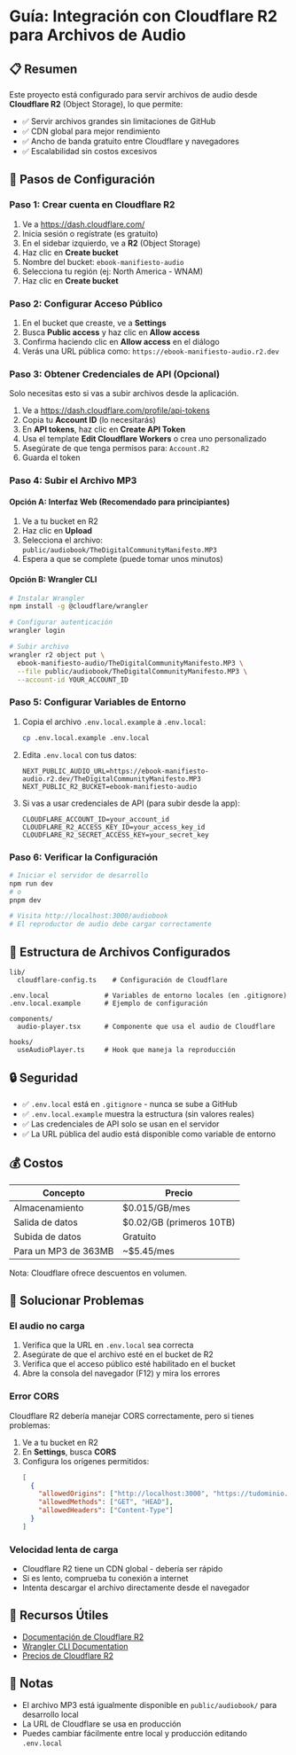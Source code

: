 # Guía: Integración con Cloudflare R2 para Archivos de Audio

## 📋 Resumen

Este proyecto está configurado para servir archivos de audio desde **Cloudflare R2** (Object Storage), lo que permite:

- ✅ Servir archivos grandes sin limitaciones de GitHub
- ✅ CDN global para mejor rendimiento
- ✅ Ancho de banda gratuito entre Cloudflare y navegadores
- ✅ Escalabilidad sin costos excesivos

## 🚀 Pasos de Configuración

### Paso 1: Crear cuenta en Cloudflare R2

1. Ve a https://dash.cloudflare.com/
2. Inicia sesión o regístrate (es gratuito)
3. En el sidebar izquierdo, ve a **R2** (Object Storage)
4. Haz clic en **Create bucket**
5. Nombre del bucket: `ebook-manifiesto-audio`
6. Selecciona tu región (ej: North America - WNAM)
7. Haz clic en **Create bucket**

### Paso 2: Configurar Acceso Público

1. En el bucket que creaste, ve a **Settings**
2. Busca **Public access** y haz clic en **Allow access**
3. Confirma haciendo clic en **Allow access** en el diálogo
4. Verás una URL pública como: `https://ebook-manifiesto-audio.r2.dev`

### Paso 3: Obtener Credenciales de API (Opcional)

Solo necesitas esto si vas a subir archivos desde la aplicación.

1. Ve a https://dash.cloudflare.com/profile/api-tokens
2. Copia tu **Account ID** (lo necesitarás)
3. En **API tokens**, haz clic en **Create API Token**
4. Usa el template **Edit Cloudflare Workers** o crea uno personalizado
5. Asegúrate de que tenga permisos para: `Account.R2`
6. Guarda el token

### Paso 4: Subir el Archivo MP3

#### Opción A: Interfaz Web (Recomendado para principiantes)

1. Ve a tu bucket en R2
2. Haz clic en **Upload**
3. Selecciona el archivo: `public/audiobook/TheDigitalCommunityManifesto.MP3`
4. Espera a que se complete (puede tomar unos minutos)

#### Opción B: Wrangler CLI

```bash
# Instalar Wrangler
npm install -g @cloudflare/wrangler

# Configurar autenticación
wrangler login

# Subir archivo
wrangler r2 object put \
  ebook-manifiesto-audio/TheDigitalCommunityManifesto.MP3 \
  --file public/audiobook/TheDigitalCommunityManifesto.MP3 \
  --account-id YOUR_ACCOUNT_ID
```

### Paso 5: Configurar Variables de Entorno

1. Copia el archivo `.env.local.example` a `.env.local`:

   ```bash
   cp .env.local.example .env.local
   ```

2. Edita `.env.local` con tus datos:

   ```env
   NEXT_PUBLIC_AUDIO_URL=https://ebook-manifiesto-audio.r2.dev/TheDigitalCommunityManifesto.MP3
   NEXT_PUBLIC_R2_BUCKET=ebook-manifiesto-audio
   ```

3. Si vas a usar credenciales de API (para subir desde la app):
   ```env
   CLOUDFLARE_ACCOUNT_ID=your_account_id
   CLOUDFLARE_R2_ACCESS_KEY_ID=your_access_key_id
   CLOUDFLARE_R2_SECRET_ACCESS_KEY=your_secret_key
   ```

### Paso 6: Verificar la Configuración

```bash
# Iniciar el servidor de desarrollo
npm run dev
# o
pnpm dev

# Visita http://localhost:3000/audiobook
# El reproductor de audio debe cargar correctamente
```

## 📁 Estructura de Archivos Configurados

```
lib/
  cloudflare-config.ts    # Configuración de Cloudflare

.env.local              # Variables de entorno locales (en .gitignore)
.env.local.example      # Ejemplo de configuración

components/
  audio-player.tsx      # Componente que usa el audio de Cloudflare

hooks/
  useAudioPlayer.ts     # Hook que maneja la reproducción
```

## 🔒 Seguridad

- ✅ `.env.local` está en `.gitignore` - nunca se sube a GitHub
- ✅ `.env.local.example` muestra la estructura (sin valores reales)
- ✅ Las credenciales de API solo se usan en el servidor
- ✅ La URL pública del audio está disponible como variable de entorno

## 💰 Costos

| Concepto             | Precio                   |
| -------------------- | ------------------------ |
| Almacenamiento       | $0.015/GB/mes            |
| Salida de datos      | $0.02/GB (primeros 10TB) |
| Subida de datos      | Gratuito                 |
| Para un MP3 de 363MB | ~$5.45/mes               |

Nota: Cloudflare ofrece descuentos en volumen.

## 🐛 Solucionar Problemas

### El audio no carga

1. Verifica que la URL en `.env.local` sea correcta
2. Asegúrate de que el archivo esté en el bucket de R2
3. Verifica que el acceso público esté habilitado en el bucket
4. Abre la consola del navegador (F12) y mira los errores

### Error CORS

Cloudflare R2 debería manejar CORS correctamente, pero si tienes problemas:

1. Ve a tu bucket en R2
2. En **Settings**, busca **CORS**
3. Configura los orígenes permitidos:
   ```json
   [
     {
       "allowedOrigins": ["http://localhost:3000", "https://tudominio.com"],
       "allowedMethods": ["GET", "HEAD"],
       "allowedHeaders": ["Content-Type"]
     }
   ]
   ```

### Velocidad lenta de carga

- Cloudflare R2 tiene un CDN global - debería ser rápido
- Si es lento, comprueba tu conexión a internet
- Intenta descargar el archivo directamente desde el navegador

## 🔗 Recursos Útiles

- [Documentación de Cloudflare R2](https://developers.cloudflare.com/r2/)
- [Wrangler CLI Documentation](https://developers.cloudflare.com/workers/wrangler/)
- [Precios de Cloudflare R2](https://www.cloudflare.com/products/r2/pricing/)

## 📝 Notas

- El archivo MP3 está igualmente disponible en `public/audiobook/` para desarrollo local
- La URL de Cloudflare se usa en producción
- Puedes cambiar fácilmente entre local y producción editando `.env.local`
